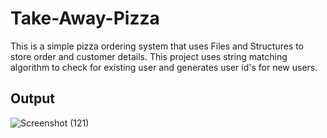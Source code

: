 # Take-Away-Pizza
This is a simple pizza ordering system that uses Files and Structures to store order and customer details. This project uses string matching algorithm to check for existing user and generates user id's for new users. 

## Output

![Screenshot (121)](https://user-images.githubusercontent.com/60216852/173508286-eb51d3c6-7421-4244-86e2-573c165663f4.png)
